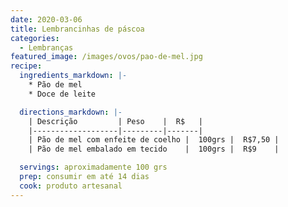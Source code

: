 ```yaml
---
date: 2020-03-06
title: Lembrancinhas de páscoa
categories:
  - Lembranças
featured_image: /images/ovos/pao-de-mel.jpg
recipe:
  ingredients_markdown: |-
    * Pão de mel
    * Doce de leite

  directions_markdown: |-
    | Descrição         | Peso    |  R$   |
    |-------------------|---------|-------|
    | Pão de mel com enfeite de coelho |  100grs |  R$7,50 |
    | Pão de mel embalado em tecido    |  100grs |  R$9    |

  servings: aproximadamente 100 grs
  prep: consumir em até 14 dias
  cook: produto artesanal
---
```

